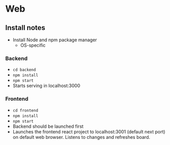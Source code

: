 # Web

## Install notes
* Install Node and npm package manager
  * OS-specific

### Backend
* `cd backend`
* `npm install`
* `npm start`
* Starts serving in localhost:3000

### Frontend
* `cd frontend`
* `npm install`
* `npm start`
* Backend should be launched first
* Launches the frontend react project to localhost:3001 (default next port) on default web browser. Listens to changes and refreshes board.

